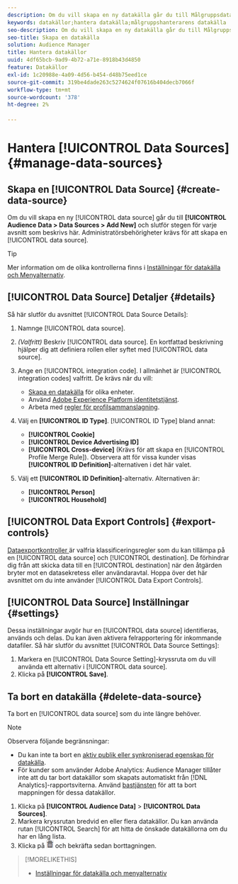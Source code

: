 ```yaml
---
description: Om du vill skapa en ny datakälla går du till Målgruppsdata > Datakällor > Lägg till ny och slutför stegen för varje avsnitt som beskrivs här. Administratörsbehörighet krävs för att skapa en datakälla.
keywords: datakällor;hantera datakälla;målgruppshanterarens datakälla
seo-description: Om du vill skapa en ny datakälla går du till Målgruppsdata > Datakällor > Lägg till ny och slutför stegen för varje avsnitt som beskrivs här. Administratörsbehörighet krävs för att skapa en datakälla.
seo-title: Skapa en datakälla
solution: Audience Manager
title: Hantera datakällor
uuid: 4df65bcb-9ad9-4b72-a71e-8918b43d4850
feature: Datakällor
exl-id: 1c20988e-4a09-4d56-b454-d48b75eed1ce
source-git-commit: 319be4dade263c5274624f07616b404decb7066f
workflow-type: tm+mt
source-wordcount: '378'
ht-degree: 2%

---
```


# Hantera [!UICONTROL Data Sources] {#manage-data-sources}

## Skapa en [!UICONTROL Data Source] {#create-data-source}

Om du vill skapa en ny [!UICONTROL data source] går du till **[!UICONTROL Audience Data > Data Sources > Add New]** och slutför stegen för varje avsnitt som beskrivs här. Administratörsbehörigheter krävs för att skapa en [!UICONTROL data source].

<!-- create-datasource.xml -->

>[!TIP]
>
>Mer information om de olika kontrollerna finns i [Inställningar för datakälla och Menyalternativ](../features/datasources-list-and-settings.md#settings-menu-options).

## [!UICONTROL Data Source] Detaljer {#details}

Så här slutför du avsnittet [!UICONTROL Data Source Details]:

1. Namnge [!UICONTROL data source].
1. *(Valfritt)* Beskriv  [!UICONTROL data source]. En kortfattad beskrivning hjälper dig att definiera rollen eller syftet med [!UICONTROL data source].
1. Ange en [!UICONTROL integration code]. I allmänhet är [!UICONTROL integration codes] valfritt. De krävs när du vill:

   * [Skapa en datakälla](../features/profile-merge-rules/merge-rules-start.md#create-data-source) för olika enheter.
   * Använd [Adobe Experience Platform identitetstjänst](https://experienceleague.adobe.com/docs/id-service/using/home.html).
   * Arbeta med [regler för profilsammanslagning](../features/profile-merge-rules/merge-rules-start.md).

1. Välj en **[!UICONTROL ID Type]**. [!UICONTROL ID Type] bland annat:

   * **[!UICONTROL Cookie]**
   * **[!UICONTROL Device Advertising ID]**
   * **[!UICONTROL Cross-device]** (Krävs för att skapa en  [!UICONTROL Profile Merge Rule]). Observera att för vissa kunder visas **[!UICONTROL ID Definition]**-alternativen i det här valet.

1. Välj ett **[!UICONTROL ID Definition]**-alternativ. Alternativen är:

   * **[!UICONTROL Person]**
   * **[!UICONTROL Household]**

## [!UICONTROL Data Export Controls] {#export-controls}

[Dataexportkontroller ](../features/data-export-controls.md) är valfria klassificeringsregler som du kan tillämpa på en  [!UICONTROL data source] och  [!UICONTROL destination]. De förhindrar dig från att skicka data till en [!UICONTROL destination] när den åtgärden bryter mot en datasekretess eller användaravtal. Hoppa över det här avsnittet om du inte använder [!UICONTROL Data Export Controls].

## [!UICONTROL Data Source] Inställningar {#settings}

Dessa inställningar avgör hur en [!UICONTROL data source] identifieras, används och delas. Du kan även aktivera felrapportering för inkommande datafiler. Så här slutför du avsnittet [!UICONTROL Data Source Settings]:

1. Markera en [!UICONTROL Data Source Setting]-kryssruta om du vill använda ett alternativ i [!UICONTROL data source].
2. Klicka på **[!UICONTROL Save]**.

## Ta bort en datakälla {#delete-data-source}

<!-- t_datasource_delete.xml -->

Ta bort en [!UICONTROL data source] som du inte längre behöver.

>[!NOTE]
>
>Observera följande begränsningar:
>
>* Du kan inte ta bort en [aktiv publik eller synkroniserad egenskap för datakälla](../features/traits/client-activity-synced-audience-traits.md).
>* För kunder som använder Adobe Analytics: Audience Manager tillåter inte att du tar bort datakällor som skapats automatiskt från [!DNL Analytics]-rapportsviterna. Använd [bastjänsten](https://experienceleague.adobe.com/docs/core-services/interface/about-core-services/core-services-landing.html) för att ta bort mappningen för dessa datakällor.


1. Klicka på **[!UICONTROL Audience Data]** > **[!UICONTROL Data Sources]**.
1. Markera kryssrutan bredvid en eller flera datakällor.
Du kan använda rutan [!UICONTROL Search] för att hitta de önskade datakällorna om du har en lång lista.
1. Klicka på ![](assets/icon_trash.png) och bekräfta sedan borttagningen.


>[!MORELIKETHIS]
>
>* [Inställningar för datakälla och menyalternativ](../features/datasources-list-and-settings.md#settings-menu-options)

